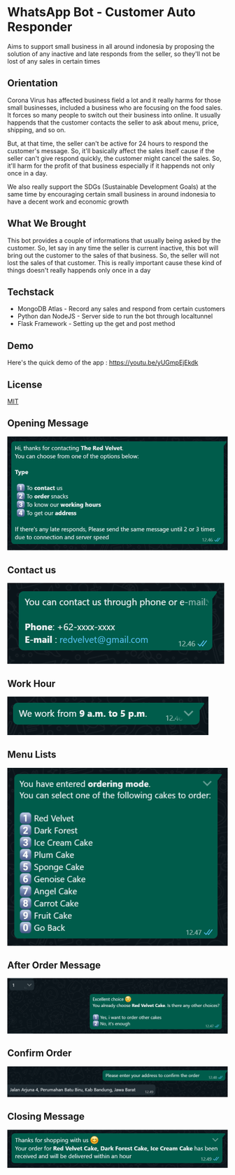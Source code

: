 
# WhatsApp Bot - Customer Auto Responder

Aims to support small business in all around indonesia by proposing the solution of any inactive and late responds from the seller, so they'll not be lost of any sales in certain times


## Orientation

Corona Virus has affected business field a lot and it really harms for those small businesses, included
a business who are focusing on the food sales. It forces so many people to switch out their business into online.
It usually happends that the customer contacts the seller to ask about menu, price, shipping, and so on.

But, at that time, the seller can't be active for 24 hours to respond the customer's message. So, it'll basically affect the sales itself
cause if the seller can't give respond quickly, the customer might cancel the sales. So, it'll harm for the profit of that business especially if it happends not only once in a day.

We also really support the SDGs (Sustainable Development Goals) at the same time by encouraging certain small business in around indonesia to have a decent work and economic growth


## What We Brought

This bot provides a couple of informations that usually being asked by the customer. So, let say in any time the seller is current inactive,
this bot will bring out the customer to the sales of that business. So, the seller will not lost the sales of that customer. This is really important 
cause these kind of things doesn't really happends only once in a day

## Techstack

- MongoDB Atlas - Record any sales and respond from certain customers
- Python dan NodeJS - Server side to run the bot through localtunnel
- Flask Framework - Setting up the get and post method
## Demo

Here's the quick demo of the app :
https://youtu.be/yUGmpEjEkdk


## License

[MIT](https://choosealicense.com/licenses/mit/)


## Opening Message
<img src="https://github.com/zharmedia386/customer-auto-responder/blob/main/image-readme/opening.png" />

## Contact us
<img src="https://github.com/zharmedia386/customer-auto-responder/blob/main/image-readme/contact.png" />

## Work Hour
<img src="https://github.com/zharmedia386/customer-auto-responder/blob/main/image-readme/work-hour.png" />

## Menu Lists
<img src="https://github.com/zharmedia386/customer-auto-responder/blob/main/image-readme/menu.png" />

## After Order Message
<img src="https://github.com/zharmedia386/customer-auto-responder/blob/main/image-readme/after-order.png" />

## Confirm Order
<img src="https://github.com/zharmedia386/customer-auto-responder/blob/main/image-readme/confirm-address.png" />

## Closing Message
<img src="https://github.com/zharmedia386/customer-auto-responder/blob/main/image-readme/thanks.png" />